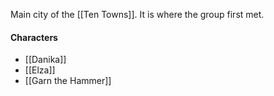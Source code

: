 Main city of the [[Ten Towns]]. It is where the group first met.

#### Characters
- [[Danika]]
- [[Elza]]
- [[Garn the Hammer]]

